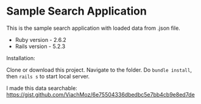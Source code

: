 # Sample Search Application

This is the sample search application with loaded data from .json file.

* Ruby version - 2.6.2
* Rails version - 5.2.3

Installation:

Clone or download this project.
Navigate to the folder.
Do `bundle install`,
then `rails s` to start local server.

I made this data searchable: https://gist.github.com/ViachMoz/6e75504336dbedbc5e7bb4cb9e8ed7de
